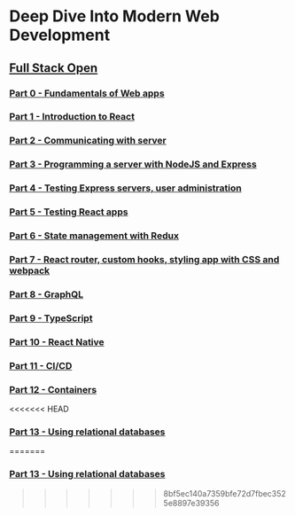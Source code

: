 # Deep Dive Into Modern Web Development

## [Full Stack Open](https://fullstackopen.com/en/)

### [Part 0 - Fundamentals of Web apps](https://fullstackopen.com/en/part0)

### [Part 1 - Introduction to React](https://fullstackopen.com/en/part1)

### [Part 2 - Communicating with server](https://fullstackopen.com/en/part2)

### [Part 3 - Programming a server with NodeJS and Express](https://fullstackopen.com/en/part3)

### [Part 4 - Testing Express servers, user administration](https://fullstackopen.com/en/part4)

### [Part 5 - Testing React apps](https://fullstackopen.com/en/part5)

### [Part 6 - State management with Redux](https://fullstackopen.com/en/part6)

### [Part 7 - React router, custom hooks, styling app with CSS and webpack](https://fullstackopen.com/en/part7)

### [Part 8 - GraphQL](https://fullstackopen.com/en/part8)

### [Part 9 - TypeScript](https://fullstackopen.com/en/part9)

### [Part 10 - React Native](https://fullstackopen.com/en/part10)

### [Part 11 - CI/CD](https://fullstackopen.com/en/part11)

### [Part 12 - Containers](https://fullstackopen.com/en/part12)

<<<<<<< HEAD
### [Part 13 - Using relational databases](https://fullstackopen.com/en/part13)
=======
### [Part 13 - Using relational databases](https://fullstackopen.com/en/part13)
>>>>>>> 8bf5ec140a7359bfe72d7fbec3525e8897e39356
